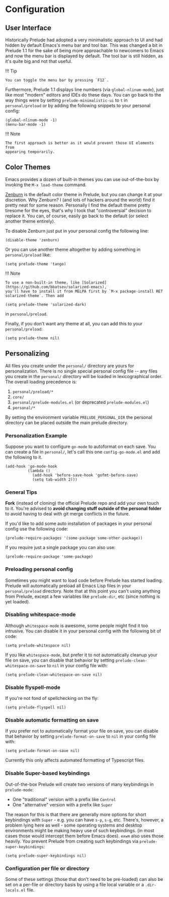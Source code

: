 # Configuration

## User Interface

Historically Prelude had adopted a very minimalistic approach to UI and
had hidden by default Emacs's menu bar and tool bar. This was changed a bit
in Prelude 1.1 for the sake of being more approachable to newcomers to Emacs
and now the menu bar is displayed by default. The tool bar is still hidden, as
it's quite big and not that useful.

!!! Tip

    You can toggle the menu bar by pressing `F12`.

Furthermore, Prelude 1.1 displays line numbers (via `global-nlinum-mode`), just
like most "modern" editors and IDEs do these days. You can go back to the way
things were by setting `prelude-minimalistic-ui` to `t` in `personal/preload` or
by adding the following snippets to your personal config:

``` emacs-lisp
(global-nlinum-mode -1)
(menu-bar-mode -1)
```

!!! Note

    The first approach is better as it would prevent those UI elements from
    appearing temporarily.

## Color Themes

Emacs provides a dozen of
built-in themes you can use out-of-the-box by invoking the `M-x
load-theme` command.

[Zenburn](https://github.com/bbatsov/zenburn-emacs) is the default
color theme in Prelude, but you can change it at your discretion. Why
Zenburn? I (and lots of hackers around the world) find it pretty neat
for some reason. Personally I find the default theme pretty tiresome
for the eyes, that's why I took that "controversial" decision to
replace it. You can, of course, easily go back to the default (or
select another theme entirely).

To disable Zenburn just put in your personal config the following
line:

```emacs-lisp
(disable-theme 'zenburn)
```

Or you can use another theme altogether by adding something in `personal/preload` like:

```emacs-lisp
(setq prelude-theme 'tango)
```

!!! Note

    To use a non-built-in theme, like [Solarized](https://github.com/bbatsov/solarized-emacs),
    you'll have to install it from MELPA first by `M-x package-install RET solarized-theme`. Then add

```emacs-lisp
(setq prelude-theme 'solarized-dark)
```
in `personal/preload`.

Finally, if you don't want any theme at all, you can add this to your
`personal/preload`:

```emacs-lisp
(setq prelude-theme nil)
```

## Personalizing

All files you create under the `personal/` directory are yours for
personalization.  There is no single special personal config file --
any files you create in the `personal/` directory will be loaded in
lexicographical order.  The overall loading precedence is:

1.  `personal/preload/*`
2.  `core/`
3.  `personal/prelude-modules.el` (or deprecated `prelude-modules.el`)
4.  `personal/*`

By setting the environment variable `PRELUDE_PERSONAL_DIR` the
personal directory can be placed outside the main prelude directory.

### Personalization Example

Suppose you want to configure `go-mode` to autoformat on each save.  You
can create a file in `personal/`, let's call this one
`config-go-mode.el` and add the following to it.

```emacs-lisp
(add-hook 'go-mode-hook
          (lambda ()
            (add-hook 'before-save-hook 'gofmt-before-save)
            (setq tab-width 2)))
```

### General Tips

**Fork** (instead of cloning) the official Prelude repo and add your
own touch to it. You're advised to **avoid changing stuff outside of
the personal folder** to avoid having to deal with git merge conflicts
in the future.

If you'd like to add some auto installation of packages in your
personal config use the following code:

```emacs-lisp
(prelude-require-packages '(some-package some-other-package))
```

If you require just a single package you can also use:

```emacs-lisp
(prelude-require-package 'some-package)
```

### Preloading personal config

Sometimes you might want to load code before Prelude has started loading. Prelude will automatically preload all
Emacs Lisp files in your `personal/preload` directory. Note that at this point you can't using anything from
Prelude, except a few variables like `prelude-dir`, etc (since nothing is yet loaded).

### Disabling whitespace-mode

Although `whitespace-mode` is awesome, some people might find it too
intrusive. You can disable it in your
personal config with the following bit of code:

```emacs-lisp
(setq prelude-whitespace nil)
```

If you like `whitespace-mode`, but prefer it to not automatically
cleanup your file on save, you can disable that behavior by setting
`prelude-clean-whitespace-on-save` to `nil` in your config file with:

```emacs-lisp
(setq prelude-clean-whitespace-on-save nil)
```

### Disable flyspell-mode

If you're not fond of spellchecking on the fly:

```emacs-lisp
(setq prelude-flyspell nil)
```

### Disable automatic formatting on save

If you prefer not to automatically format your file on save, you can disable that behavior by setting
`prelude-format-on-save` to `nil` in your config file with:

```emacs-lisp
(setq prelude-format-on-save nil)
```

Currently this only affects automated formatting of Typescript files.

### Disable Super-based keybindings

Out-of-the-box Prelude will create two versions of many keybindings in `prelude-mode`:

* One "traditional" version with a prefix like `Control`
* One "alternative" version with a prefix like `Super`

The reason for this is that there are generally more options for short keybindings with `Super` - e.g. you can
have `s-p`, `s-g`, etc. There's, however, a problem lying here as well - some operating systems and
desktop environments might be making heavy use of such keybindings. (in most cases those would intercept them before Emacs does).
`exwm` also uses those heavily. You prevent Prelude from creating such keybindings via `prelude-super-keybindings`:

```emacs-lisp
(setq prelude-super-keybindings nil)
```

### Configuration per file or directory

Some of these settings (those that don't need to be pre-loaded) can also be set
on a per-file or directory basis by using a file local variable or a
`.dir-locals.el` file.
